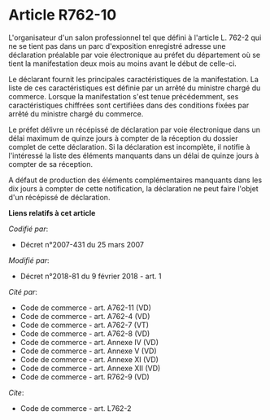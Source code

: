 # Article R762-10

L'organisateur d'un salon professionnel tel que défini à l'article L. 762-2 qui ne se tient pas dans un parc d'exposition
enregistré adresse une déclaration préalable par voie électronique au préfet du département où se tient la manifestation deux
mois au moins avant le début de celle-ci.

Le déclarant fournit les principales caractéristiques de la manifestation. La liste de ces caractéristiques est définie par
un arrêté du ministre chargé du commerce. Lorsque la manifestation s'est tenue précédemment, ses caractéristiques chiffrées
sont certifiées dans des conditions fixées par arrêté du ministre chargé du commerce.

Le préfet délivre un récépissé de déclaration par voie électronique dans un délai maximum de quinze jours à compter de la
réception du dossier complet de cette déclaration. Si la déclaration est incomplète, il notifie à l'intéressé la liste des
éléments manquants dans un délai de quinze jours à compter de sa réception.

A défaut de production des éléments complémentaires manquants dans les dix jours à compter de cette notification, la
déclaration ne peut faire l'objet d'un récépissé de déclaration.

**Liens relatifs à cet article**

_Codifié par_:

  - Décret n°2007-431 du 25 mars 2007

_Modifié par_:

  - Décret n°2018-81 du 9 février 2018 - art. 1

_Cité par_:

  - Code de commerce - art. A762-11 (VD)
  - Code de commerce - art. A762-4 (VD)
  - Code de commerce - art. A762-7 (VT)
  - Code de commerce - art. A762-8 (VD)
  - Code de commerce - art. Annexe IV (VD)
  - Code de commerce - art. Annexe V (VD)
  - Code de commerce - art. Annexe XI (VD)
  - Code de commerce - art. Annexe XII (VD)
  - Code de commerce - art. R762-9 (VD)

_Cite_:

  - Code de commerce - art. L762-2
